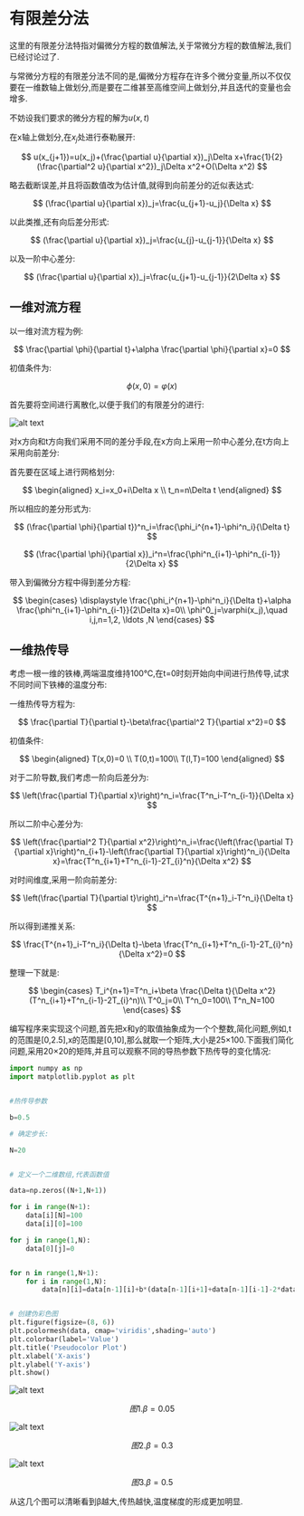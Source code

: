 # 有限差分法

这里的有限差分法特指对偏微分方程的数值解法,关于常微分方程的数值解法,我们已经讨论过了.

与常微分方程的有限差分法不同的是,偏微分方程存在许多个微分变量,所以不仅仅要在一维数轴上做划分,而是要在二维甚至高维空间上做划分,并且迭代的变量也会增多.

不妨设我们要求的微分方程的解为$u(x,t)$

在x轴上做划分,在$x_j$处进行泰勒展开:

$$
u(x_{j+1})=u(x_j)+(\frac{\partial u}{\partial x})_j\Delta x+\frac{1}{2}(\frac{\partial^2 u}{\partial x^2})_j\Delta x^2+O(\Delta x^2)
$$

略去截断误差,并且将函数值改为估计值,就得到向前差分的近似表达式:

$$
(\frac{\partial u}{\partial x})_j=\frac{u_{j+1}-u_j}{\Delta x}
$$

以此类推,还有向后差分形式:

$$
(\frac{\partial u}{\partial x})_j=\frac{u_{j}-u_{j-1}}{\Delta x}
$$

以及一阶中心差分:

$$
(\frac{\partial u}{\partial x})_j=\frac{u_{j+1}-u_{j-1}}{2\Delta x}
$$

## 一维对流方程

以一维对流方程为例:

$$
\frac{\partial \phi}{\partial t}+\alpha \frac{\partial \phi}{\partial x}=0
$$

初值条件为:

$$
\phi(x,0)=\varphi(x)
$$

首先要将空间进行离散化,以便于我们的有限差分的进行:

![alt text](image-3.png)

对x方向和t方向我们采用不同的差分手段,在x方向上采用一阶中心差分,在t方向上采用向前差分:

首先要在区域上进行网格划分:

$$
\begin{aligned}
x_i=x_0+i\Delta x \\
t_n=n\Delta t
\end{aligned}
$$

所以相应的差分形式为:

$$
(\frac{\partial \phi}{\partial t})^n_i=\frac{\phi_i^{n+1}-\phi^n_i}{\Delta t}
$$

$$
(\frac{\partial \phi}{\partial x})_i^n=\frac{\phi^n_{i+1}-\phi^n_{i-1}}{2\Delta x}
$$

带入到偏微分方程中得到差分方程:

$$
\begin{cases}
    \displaystyle \frac{\phi_i^{n+1}-\phi^n_i}{\Delta t}+\alpha \frac{\phi^n_{i+1}-\phi^n_{i-1}}{2\Delta x}=0\\
    \phi^0_j=\varphi(x_j),\quad i,j,n=1,2, \ldots ,N
\end{cases}
$$

## 一维热传导

考虑一根一维的铁棒,两端温度维持100℃,在t=0时刻开始向中间进行热传导,试求不同时间下铁棒的温度分布:

一维热传导方程为:

$$
\frac{\partial T}{\partial t}-\beta\frac{\partial^2 T}{\partial x^2}=0
$$

初值条件:

$$
\begin{aligned}
T(x,0)=0 \\
T(0,t)=100\\
T(l,T)=100
\end{aligned}
$$

对于二阶导数,我们考虑一阶向后差分为:

$$
\left(\frac{\partial T}{\partial x}\right)^n_i=\frac{T^n_i-T^n_{i-1}}{\Delta x}
$$

所以二阶中心差分为:

$$
\left(\frac{\partial^2 T}{\partial x^2}\right)^n_i=\frac{\left(\frac{\partial T}{\partial x}\right)^n_{i+1}-\left(\frac{\partial T}{\partial x}\right)^n_i}{\Delta x}=\frac{T^n_{i+1}+T^n_{i-1}-2T_{i}^n}{\Delta x^2}
$$

对时间维度,采用一阶向前差分:

$$
\left(\frac{\partial T}{\partial t}\right)_i^n=\frac{T^{n+1}_i-T^n_i}{\Delta t}
$$

所以得到递推关系:

$$
\frac{T^{n+1}_i-T^n_i}{\Delta t}-\beta \frac{T^n_{i+1}+T^n_{i-1}-2T_{i}^n}{\Delta x^2}=0
$$

整理一下就是:

$$
\begin{cases}
    T_i^{n+1}=T^n_i+\beta \frac{\Delta t}{\Delta x^2}(T^n_{i+1}+T^n_{i-1}-2T_{i}^n)\\
    T^0_j=0\\
    T^n_0=100\\
    T^n_N=100
\end{cases}
$$

编写程序来实现这个问题,首先把x和y的取值抽象成为一个个整数,简化问题,例如,t的范围是[0,2.5],x的范围是[0,10],那么就取一个矩阵,大小是25×100.下面我们简化问题,采用20×20的矩阵,并且可以观察不同的导热参数下热传导的变化情况:

```python
import numpy as np
import matplotlib.pyplot as plt


#热传导参数

b=0.5

# 确定步长:

N=20


# 定义一个二维数组,代表函数值

data=np.zeros((N+1,N+1))

for i in range(N+1):
    data[i][N]=100
    data[i][0]=100

for j in range(1,N):
    data[0][j]=0


for n in range(1,N+1):
    for i in range(1,N):
        data[n][i]=data[n-1][i]+b*(data[n-1][i+1]+data[n-1][i-1]-2*data[n-1][i])


# 创建伪彩色图
plt.figure(figsize=(8, 6))
plt.pcolormesh(data, cmap='viridis',shading='auto')
plt.colorbar(label='Value')
plt.title('Pseudocolor Plot')
plt.xlabel('X-axis')
plt.ylabel('Y-axis')
plt.show()

```

![alt text](image-6.png)

$$图1.\beta=0.05$$

![alt text](image-5.png)

$$图2.\beta=0.3$$

![alt text](image-4.png)

$$图3.\beta=0.5$$

从这几个图可以清晰看到β越大,传热越快,温度梯度的形成更加明显.